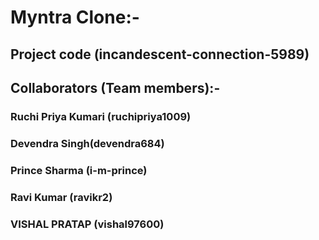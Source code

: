 # Myntra Clone:-
 
## Project code (incandescent-connection-5989)

## Collaborators (Team members):-

### Ruchi Priya Kumari (ruchipriya1009)

### Devendra Singh(devendra684)

### Prince Sharma (i-m-prince)

### Ravi Kumar (ravikr2)

### VISHAL PRATAP (vishal97600)

